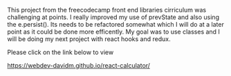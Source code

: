 This project from the freecodecamp front end libraries cirriculum was challenging at points. I really improved my use of prevState and also using the e.persist(). Its needs to be refactored somewhat which I will do at a later point as it could be done more efficently. My goal was to use classes and I will be doing my next project with react hooks and redux.

Please click on the link below to view

https://webdev-davidm.github.io/react-calculator/

